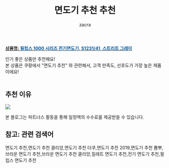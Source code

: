 ﻿---
layout: post
title:  "면도기 추천 추천"
author: zacra
categories: [ 아이템 ]
tags: [면도기 추천,면도기 추천 클리앙,면도기 추천 더쿠,면도기 추천 2019,면도기 추천 뽐뿌,브라운 면도기 추천,브라운 면도기 추천 클리앙,질레트 면도기 추천,전기 면도기 추천,필립스 면도기 추천]
image: https://static.coupangcdn.com/image/retail/images/2020/09/17/15/9/85eaccfe-d187-45d5-955c-41ae541877b8.jpg 
description: "쿠팡에서 면도기 추천 관련 상품으로 가장 고객 선호도가 높은 제품 중 하나입니다."
rating: 4.5
---

<a href="https://link.coupang.com/re/AFFSDP?lptag=AF8407795&pageKey=2123704237&itemId=3603737969&vendorItemId=71589418602&traceid=V0-153-d3b8b7dc47078a6b"><b>상품명: <font color='#01579B'>필립스 1000 시리즈 전기면도기, S1231/41, 스트리트 그레이</font></b></a>

인기 좋은 상품만 추천해요!<br/>
본 상품은 쿠팡에서 "면도기 추천" 와 관련해서, 고객 만족도, 선호도가 가장 높은 제품이에요!<br/><br/>


## 추천 이유 

<a href="https://link.coupang.com/re/AFFSDP?lptag=AF8407795&pageKey=2123704237&itemId=3603737969&vendorItemId=71589418602&traceid=V0-153-d3b8b7dc47078a6b"><img src="https://thumbnail9.coupangcdn.com/thumbnails/remote/q89/image/retail/images/2020/09/17/15/3/2f06b62b-9b2d-489e-ae75-cc70e55e5649.jpg"></a> 

본 블로그는 파트너스 활동을 통해 일정액의 수수료를 제공받을 수 있습니다.

## 참고: 관련 검색어    
면도기 추천,면도기 추천 클리앙,면도기 추천 더쿠,면도기 추천 2019,면도기 추천 뽐뿌,브라운 면도기 추천,브라운 면도기 추천 클리앙,질레트 면도기 추천,전기 면도기 추천,필립스 면도기 추천